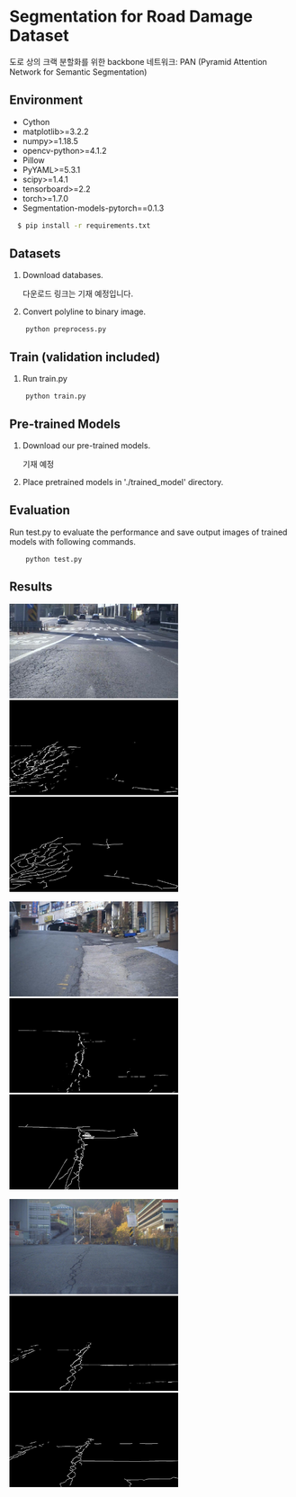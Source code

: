 # Segmentation for Road Damage Dataset

도로 상의 크랙 분할화를 위한 backbone 네트워크: PAN (Pyramid Attention Network for Semantic Segmentation)

## Environment
- Cython
- matplotlib>=3.2.2
- numpy>=1.18.5
- opencv-python>=4.1.2
- Pillow
- PyYAML>=5.3.1
- scipy>=1.4.1
- tensorboard>=2.2
- torch>=1.7.0
- Segmentation-models-pytorch==0.1.3

```bash
  $ pip install -r requirements.txt
```

## Datasets

1. Download databases.

   다운로드 링크는 기재 예정입니다.
   
2. Convert polyline to binary image.

```
    python preprocess.py 
```
   
## Train (validation included)
1. Run train.py

```
    python train.py 
```

## Pre-trained Models

1. Download our pre-trained models.

   기재 예정
   
2. Place pretrained models in './trained_model' directory.

## Evaluation

Run test.py to evaluate the performance and save output images of trained models with following commands.

```
    python test.py 
```

## Results

<p align="left">
  <img width="300" src="./output/image1.jpg">
  <img width="300" src="./output/pred1.jpg">
  <img width="300" src="./output/mask1.jpg">
</p>
<p align="left">
  <img width="300" src="./output/image2.jpg">
  <img width="300" src="./output/pred2.jpg">
  <img width="300" src="./output/mask2.jpg">
</p>
<p align="left">
  <img width="300" src="./output/image3.jpg">
  <img width="300" src="./output/pred3.jpg">
  <img width="300" src="./output/mask3.jpg">
</p>



